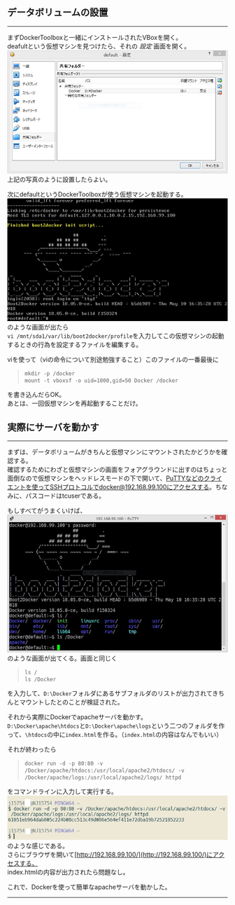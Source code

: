 ## データボリュームの設置

***

まずDockerToolboxと一緒にインストールされたVBoxを開く。  
deafultという仮想マシンを見つけたら、それの *設定* 画面を開く。  
![1.jpg][1]  
上記の写真のように設置したらよい。  

次にdefaultというDockerToolboxが使う仮想マシンを起動する。  
![2.jpg][2]  
のような画面が出たら  
`vi /mnt/sda1/var/lib/boot2docker/profile`を入力してこの仮想マシンの起動するときの行為を設定するファイルを編集する。

viを使って（viの命令について別途勉強すること）このファイルの一番最後に

> ```
> mkdir -p /docker
> mount -t vboxsf -o uid=1000,gid=50 Docker /docker
> ```

を書き込んだらOK。  
あとは、一回仮想マシンを再起動することだけ。

## 実際にサーバを動かす

***

まずは、データボリュームがきちんと仮想マシンにマウントされたかどうかを確認する。  
確認するためにわざと仮想マシンの画面をフォアグラウンドに出すのはちょっと面倒なので仮想マシンをヘッドレスモードの下で開いて、PuTTYなどのクライエントを使ってSSHプロトコルでdocker@192.168.99.100にアクセスする。ちなみに、パスコードはtcuserである。

もしすべてがうまくいけば、  
![3.jpg][3]  
のような画面が出てくる。画面と同じく

> ```
> ls /  
> ls /Docker  
> ```

を入力して、```D:\Docker```フォルダにあるサブフォルダのリストが出力されてきちんとマウントしたとのことが検証された。

それから実際にDockerでapacheサーバを動かす。  
`D:\Docker\apache\htdocs`と`D:\Docker\apache\logs`という二つのフォルダを作って、`\htdocs`の中に`index.html`を作る。（`index.html`の内容はなんでもいい）　　

それが終わったら

> ```
> docker run -d -p 80:80 -v /Docker/apache/htdocs:/usr/local/apache2/htdocs/ -v  /Docker/apache/logs:/usr/local/apache2/logs/ httpd  
> ```

をコマンドラインに入力して実行する。  
![4.jpg][4]  
のような感じである。  
さらにブラウザを開いて[http://192.168.99.100/](http://192.168.99.100/)にアクセスする。  
index.htmlの内容が出力されたら問題なし。

これで、Dockerを使って簡単なapacheサーバを動かした。

***


[1]: /public/images/1.jpg "1.jpg"
[2]: /public/images/2.png "2.png"
[3]: /public/images/3.jpg "3.jpg"
[4]: /public/images/4.jpg "4.jpg"
